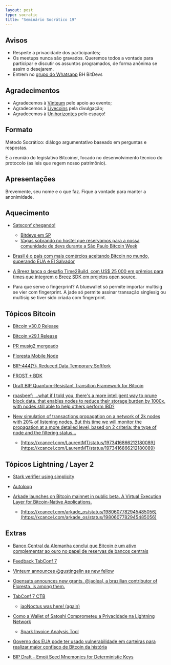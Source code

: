 ```yaml
---
layout: post
type: socratic
title: "Seminário Socrático 19"
---
```

## Avisos
- Respeite a privacidade dos participantes;
- Os meetups nunca são gravados. Queremos todos a vontade para participar e discutir os assuntos programados, de forma anônima se assim o desejarem.
- Entrem no [grupo do Whatsapp](https://chat.whatsapp.com/EXLJjo3QURxBcj8bqxLc81) BH BitDevs

## Agradecimentos

- Agradecemos à [Vinteum](https://vinteum.org/) pelo apoio ao evento;
- Agradecemos à [Livecoins](https://livecoins.com.br/) pela divulgação;
- Agradecemos à [Unihorizontes](https://unihorizontes.br/) pelo espaço!

## Formato

Método Socrático: diálogo argumentativo baseado em perguntas e respostas.

É a reunião do legislativo Bitcoiner, focado no desenvolvimento técnico do protocolo (as leis que regem nosso patrimônio).

## Apresentações

Brevemente, seu nome e o que faz. Fique a vontade para manter a anonimidade.


## Aquecimento

- [Satsconf chegando!](https://satsconf.com.br)
  - [Bitdevs em SP](https://www.meetup.com/pt-BR/clubebitcoinsp/events/311673674/)
  - [Vagas sobrando no hostel que reservamos para a nossa comunidade de devs durante a São Paulo Bitcoin Week](https://xcancel.com/Vinteum_org/status/1977857939588169868)


- [Brasil é o país com mais comércios aceitando Bitcoin no mundo, superando EUA e El Salvador](https://livecoins.com.br/brasil-e-o-pais-com-mais-comercios-aceitando-bitcoin-no-mundo/)

- [A Breez lança o desafio Time2Build, com US$ 25 000 em prêmios para times que integrem o Breez SDK em projetos open source.](https://time2build.dev)

- Para que serve o fingerprint? A bluewallet só permite importar multisig se vier com fingerprint. A jade só permite assinar transação singlesig ou multisig se tiver sido criada com fingerprint.

## Tópicos Bitcoin

- [Bitcoin v30.0 Release](https://bitcoincore.org/en/releases/30.0/)

- [Bitcoin v29.1 Release](https://bitcoincore.org/en/releases/29.2/)

- [PR musig2 mergeado](https://github.com/bitcoin/bitcoin/pull/29675)

- [Floresta Mobile Node](https://github.com/jvsena42/floresta_node)

- [BIP-444(?): Reduced Data Temporary Softfork](https://github.com/dathonohm/bips/blob/reduced-data/bip-%3F%3F%3F%3F.mediawiki)

- [FROST + BDK](https://groups.google.com/g/bitcoindev/c/IwOY6IanJyY) 

- [Draft BIP Quantum-Resistant Transition Framework for Bitcoin](https://groups.google.com/g/bitcoindev/c/2mQEyxHUskc)

- [roasbeef: ...what if I told you, there's a more intelligent way to prune block data, that enables nodes to reduce their storage burden by 1000x, with nodes still able to help others perform IBD?](https://xcancel.com/roasbeef/status/1973914845247594840)

- [New simulation of transactions propagation on a network of 2k nodes with 20% of listening nodes. But this time we will monitor the propagation at a more detailed level, based on 2 criteria: the type of node and the filtering status...](https://github.com/LaurentMT/filters_simulator/blob/main/filters_simulator_2.nlogox)
  - [https://xcancel.com/LaurentMT/status/1973416866212180089](https://xcancel.com/LaurentMT/status/1973416866212180089)


## Tópicos Lightning / Layer 2

- [Stark verifier using simplicity](https://xcancel.com/monsieur_kus/status/1971261441782268368)

- [Autoloop](https://docs.lightning.engineering/lightning-network-tools/loop/autoloop)

- [Arkade launches on Bitcoin mainnet in public beta. A Virtual Execution Layer for Bitcoin-Native Applications.](https://arkadeos.com/)

  - [https://xcancel.com/arkade_os/status/1980607782945485056](https://xcancel.com/arkade_os/status/1980607782945485056)


## Extras

- [Banco Central da Alemanha conclui que Bitcoin é um ativo complementar ao ouro no papel de reservas de bancos centrais](https://www.dbresearch.com/PROD/RI-PROD/PDFVIEWER.calias?pdfViewerPdfUrl=PROD0000000000603643)
- [Feedback TabConf 7](https://xcancel.com/miketwenty1/status/1981072515939086619)

- [Vinteum announces @gustingelin as new fellow](https://xcancel.com/Vinteum_org/status/1980725315610767778)

- [Opensats announces new grants. @jaoleal, a brazilian contributor of Floresta, is among them.](https://opensats.org/blog/fourteenth-wave-of-bitcoin-grants#floresta)
- [TabConf 7 CTB](https://tabctb.com/0x07)

  - [jaoNoctus was here! (again)](https://xcancel.com/jaoNoctus/status/1978893958269788527)


- [Como a Wallet of Satoshi Comprometeu a Privacidade na Lightning Network](https://www.eddieoz.com/como-a-wallet-of-satoshi-comprometeu-a-privacidade-na-lightning-network/)
  - [Spark Invoice Analysis Tool](https://github.com/eddieoz/spark-decode-demo)

- [Governo dos EUA pode ter usado vulnerabilidade em carteiras para realizar maior confisco de Bitcoin da história](https://livecoins.com.br/governo-dos-eua-usou-vulnerabilidade-para-realizar-maior-confisco-de-bitcoin/)
- [BIP Draft - Emoji Seed Mnemonics for Deterministic Keys](https://groups.google.com/g/bitcoindev/c/2oeo-VB2QtY)
